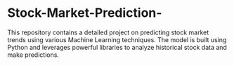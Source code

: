 # Stock-Market-Prediction-
This repository contains a detailed project on predicting stock market trends using various Machine Learning techniques. The model is built using Python and leverages powerful libraries to analyze historical stock data and make predictions.

